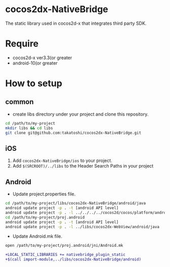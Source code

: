cocos2dx-NativeBridge
=====================

The static library used in cocos2d-x that integrates third party SDK.

# Require
* cocos2d-x ver3.3(or greater
* android-10(or greater

# How to setup

## common
* create libs directory under your project and clone this repository.

```sh
cd /path/to/my-project
mkdir libs && cd libs
git clone git@github.com:takatoshi/cocos2dx-NativeBridge.git
```

## iOS
1. Add `cocos2dx-NativeBridge/ios` to your project.
2. Add `$(SRCROOT)/../libs` to the Header Search Paths in your project

## Android
* Update project.properties file.

```sh
cd /path/to/my-project/libs/cocos2dx-NativeBridge/android/java
android update project -p . -t [android API level]
android update project -p . -l ../../../../cocos2d/cocos/platform/android/java
cd /path/to/my-project/proj.android
android update project -p . -t [android API level]
android update project -p . -l ../libs/cocos2dx-WebView/android/java
```

* Update Android.mk file.

```sh
open /path/to/my-project/proj.android/jni/Android.mk
```

```diff
+LOCAL_STATIC_LIBRARIES += nativebridge_plugin_static
+$(call import-module,../libs/cocos2dx-NativeBridge/android)
```

